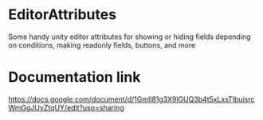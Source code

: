 # EditorAttributes
Some handy unity editor attributes for showing or hiding fields depending on conditions, making readonly fields, buttons, and more

# Documentation link
https://docs.google.com/document/d/1GmIl81g3X9lGUQ3b4t5xLxsTlbuisrcWmGgJUvZtqUY/edit?usp=sharing
